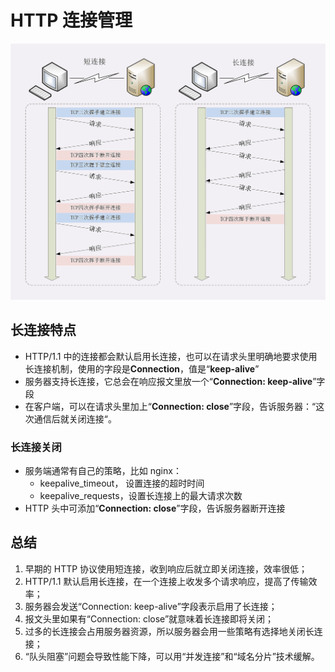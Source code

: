 # HTTP 连接管理

![](../img/30.png)

## 长连接特点 

- HTTP/1.1 中的连接都会默认启用长连接，也可以在请求头里明确地要求使用长连接机制，使用的字段是**Connection**，值是“**keep-alive**”
- 服务器支持长连接，它总会在响应报文里放一个“**Connection: keep-alive**”字段
- 在客户端，可以在请求头里加上“**Connection: close**”字段，告诉服务器：“这次通信后就关闭连接“。

### 长连接关闭

- 服务端通常有自己的策略，比如 nginx：
  - keepalive_timeout， 设置连接的超时时间
  - keepalive_requests，设置长连接上的最大请求次数
- HTTP 头中可添加“**Connection: close**”字段，告诉服务器断开连接

## 总结

1. 早期的 HTTP 协议使用短连接，收到响应后就立即关闭连接，效率很低；
2. HTTP/1.1 默认启用长连接，在一个连接上收发多个请求响应，提高了传输效率；
3. 服务器会发送“Connection: keep-alive”字段表示启用了长连接；
4. 报文头里如果有“Connection: close”就意味着长连接即将关闭；
5. 过多的长连接会占用服务器资源，所以服务器会用一些策略有选择地关闭长连接；
6. “队头阻塞”问题会导致性能下降，可以用“并发连接”和“域名分片”技术缓解。





